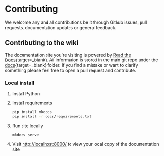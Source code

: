 # Contributing

<!-- Add info on pulling the creating PR to the code projects. -->

We welcome any and all contributions be it through Github issues, pull requests, documentation updates or general feedback.

## Contributing to the wiki

The documentation site you're visiting is powered by [Read the Docs]{target=_blank}.
All information is stored in the main git repo under the [docs]{target=_blank}
folder. If you find a mistake or want to clarify something please feel free to
open a pull request and contribute.

### Local install

1. Install Python
1. Install requirements

    ```sh
    pip install mkdocs
    pip install -r docs/requirements.txt
    ```

1. Run site locally

    ```sh
    mkdocs serve
    ```

1. Visit [http://localhost:8000/](http://localhost:8000/) to view your local copy of the documentation site


[Read the Docs]: https://readthedocs.org/
[docs]: https://github.com/versx/MapJS/tree/master/docs
